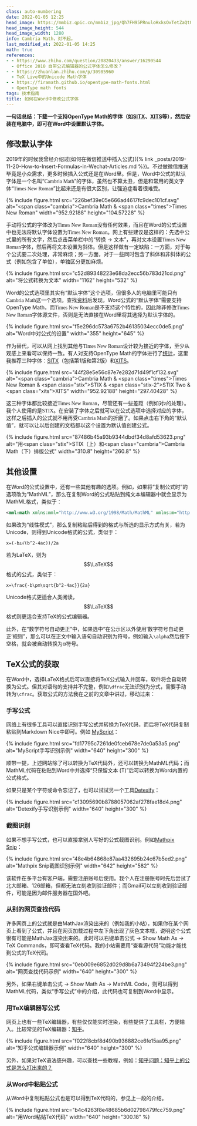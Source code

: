 ```yaml
---
class: auto-numbering
date: 2022-01-05 12:25
head_image: https://mmbiz.qpic.cn/mmbiz_jpg/Qh7FH95PRnuloHxksOxTetZaQtOicZ5boXOu9szzEziaUHWtyO0PeHg3PB5xv1oWUlVfib6ITYKhqpkia3CuEpma9w/0
head_image_height: 544
head_image_width: 1280
info: Cambria Math，对不起。
last_modified_at: 2022-01-05 14:25
math: true
references: 
- - https://www.zhihu.com/question/20820433/answer/16290544
  - Office 2010 自带公式编辑器的公式字体怎么修改？
- - https://zhuanlan.zhihu.com/p/30985960
  - TeX Live中的Unicode Math字体
- - https://firamath.github.io/opentype-math-fonts.html
  - OpenType math fonts
tags: 技术指南
title: 如何在Word中修改公式字体
---
```

<style>
  .times {
    font-family: "Times New Roman", Times, serif;
  }

  .cambria {
    font-family: "Cambria Math", Cambria, serif;
  }

  .stix {
    font-family: "STIX Math", STIX, "Times New Roman", Times, serif;
  }

  .stix-2 {
    font-family: "STIX Two Math", "STIX Two", "Times New Roman", Times, serif;
  }

  .xits {
    font-family: "XITS Math", XITS, "Times New Roman", Times, serif;
  }
</style>

**一句话总结：下载一个支持OpenType Math的字体（如[SITX](https://www.stixfonts.org/)、[XITS](https://github.com/aliftype/xits)等），然后安装在电脑中，即可在Word中设置默认字体。**

## 修改默认字体
2019年的时候我曾经介绍过[如何在微信推送中插入公式]({% link _posts/2019-11-20-How-to-Insert-Formulas-in-Wechat-Articles.md %})。不过做微信推送毕竟是小众需求，更多时候插入公式还是在Word里。但是，Word中公式的默认字体是一个名叫“<span class="cambria">Cambria Math</span>”的字体，虽然也不算太丑，但是和常用的英文字体“<span class="times">Times New Roman</span>”比起来还是有很大区别，让强迫症看着很难受。

{% include figure.html src="226bef39e05e666ad4617fc9dec101cf.svg" alt="<span class=\"cambria\">Cambria Math</span> & <span class=\"times\">Times New Roman</span>" width="952.92188" height="104.57228" %}

手动将公式的字体改为<span class="times">Times New Roman</span>没有任何效果，而且在Word的公式设置中也无法将默认字体设置为<span class="times">Times New Roman</span>。网上有些建议是这样的：先选中公式里的所有文字，然后点击菜单栏中的“转换 → 文本”，再对文本设置<span class="times">Times New Roman</span>字体，然后再将文本设置为斜体。但是这样做有一定缺陷：一方面，对于每个公式要二次处理，非常麻烦；另一方面，对于一些同时包含了斜体和非斜体的公式（例如包含了单位），单独区分更加麻烦。

{% include figure.html src="c52d89348223e68da2ecc56b783d21cd.png" alt="将公式转换为文本" width="1162" height="532" %}

Word的公式选项里其实有“默认字体”这个选项，但很多人的电脑里可能只有<span class="cambria">Cambria Math</span>这一个选项。查找[资料](https://www.zhihu.com/question/20820433/answer/16290544)后发现，Word公式的“默认字体”需要支持OpenType Math，而<span class="times">Times New Roman</span>是不支持这个特性的，因此除非修改<span class="times">Times New Roman</span>字体源文件，否则是无法直接在Word里将其选择为默认字体的。

{% include figure.html src="f5e296dc573a6752b46135034ecc0de5.png" alt="Word中对公式的设置" width="355" height="645" %}

作为替代，可以从网上找到其他与<span class="times">Times New Roman</span>设计较为接近的字体，至少从观感上来看可以保持一致。有人对支持OpenType Math的字体进行了[统计](https://firamath.github.io/opentype-math-fonts.html)，这里我推荐三种字体：[SITX](https://www.stixfonts.org/)（包括第1版和第2版）和[XITS](https://github.com/aliftype/xits)。

{% include figure.html src="44f28e5e56c87e7e282d71d49f1cf132.svg" alt="<span class=\"cambria\">Cambria Math</span> & <span class=\"times\">Times New Roman</span> & <span class=\"stix\">STIX</span> & <span class=\"stix-2\">STIX Two</span> & <span class=\"xits\">XITS</span>" width="952.92188" height="297.40428" %}

这三种字体都比较接近<span class="times">Times New Roman</span>，尽管还有一些差距（例如对<span class="times">z</span>的处理）。我个人使用的是<span class="stix">STIX</span>。在安装了字体之后就可以在公式选项中选择对应的字体，这样之后插入的公式就不用再受<span class="cambria">Cambria Math</span>的折磨了。如果点击右下角的“默认值”，就可以让以后创建的文档都以这个设置为默认值创建公式。

{% include figure.html src="87486b45a93b9344dbdf34d8afd53623.png" alt="用<span class=\"stix\">STIX</span>（上）和<span class=\"cambria\">Cambria Math</span>（下）排版公式" width="310.8" height="260.8" %}

## 其他设置
在Word的公式设置中，还有一些其他有趣的选项。例如，如果将“复制公式时”的选项改为“MathML”，那么在复制Word的公式粘贴到纯文本编辑器中就会显示为MathML格式，类似于：

```xml
<mml:math xmlns:mml="http://www.w3.org/1998/Math/MathML" xmlns:m="http://schemas.openxmlformats.org/officeDocument/2006/math"><mml:mi>x</mml:mi><mml:mo>=</mml:mo><mml:mfrac><mml:mrow><mml:mo>-</mml:mo><mml:mi>b</mml:mi><mml:mo>±</mml:mo><mml:msqrt><mml:msup><mml:mrow><mml:mi>b</mml:mi></mml:mrow><mml:mrow><mml:mn>2</mml:mn></mml:mrow></mml:msup><mml:mo>-</mml:mo><mml:mn>4</mml:mn><mml:mi>a</mml:mi><mml:mi>c</mml:mi></mml:msqrt></mml:mrow><mml:mrow><mml:mn>2</mml:mn><mml:mi>a</mml:mi></mml:mrow></mml:mfrac></mml:math>
```

如果改为“线性模式”，那么复制粘贴后得到的格式与所选的显示方式有关，若为Unicode，则得到Unicode格式的公式，类似于：

```
x=(-b±√(b^2-4ac))/2a
```

若为LaTeX，则为$$\LaTeX$$格式的公式，类似于：

```
x=\frac{-b\pm\sqrt{b^2-4ac}}{2a}
```

Unicode格式更适合人类阅读，$$\LaTeX$$格式则更适合支持TeX的公式编辑器。

此外，在“数学符号自动更正”中，如果选中“在公示区以外使用‘数字符号自动更正’规则”，那么可以在正文中输入语句自动识别为符号，例如输入`\alpha`然后按下空格，就会被自动转换为α符号。

## TeX公式的获取
在Word中，选择LaTeX格式后可以直接将TeX公式输入并回车，软件将会自动转换为公式。但其对语句的支持并不完整，例如`\dfrac`无法识别为分式，需要手动转为`\cfrac`。获取公式的方法我在之前的文章中讲过，移动过来：

### 手写公式
网络上有很多工具可以直接识别手写公式并转换为TeX代码，而后将TeX代码复制粘贴到Markdown Nice中即可。例如 [MyScript](https://webdemo.myscript.com/views/math/index.html)：

{% include figure.html src="fd17795c7261de0fceb678e7de0a53a5.png" alt="MyScript手写识别示例" width="640" height="300" %}

顺带一提，上述网站除了可以转换为TeX代码外，还可以转换为MathML代码；而MathML代码在粘贴到Word中并选择“只保留文本 (T)”后可以转换为Word内置的公式格式。

如果只是某个字符或命令忘记了，也可以试试另一个工具[Detexify](http://detexify.kirelabs.org/classify.html)：

{% include figure.html src="c13095690b8788057062af278fae18d4.png" alt="Detexify手写识别示例" width="640" height="300" %}

### 截图识别
如果不想手写公式，也可以直接拿别人写好的公式截图识别。例如[Mathpix Snip](https://mathpix.com/)：

{% include figure.html src="48e4b64868e87aa432695b24c67b5ed2.png" alt="Mathpix Snip截图识别示例" width="642" height="582" %}

该软件在多平台有客户端，需要注册账号后使用。我个人在注册账号时先后尝试了北大邮箱、126邮箱，但都无法立刻收到验证邮件；而Gmail可以立刻收到验证邮件，可能是因为邮件服务器在国外吧。

### 从别的网页查找代码
许多网页上的公式就是由MathJax渲染出来的（例如我的小站），如果你在某个网页上看到了公式，并且在网页加载过程中左下角出现了灰色文本框，说明这个公式很有可能是MathJax渲染出来的。此时可以右键单击公式 → Show Math As → TeX Commands，即可查看TeX代码。<span class="footnote">我的小站需要用“查看源代码”功能才能找到公式的TeX代码。</span>

{% include figure.html src="0eb009e6852d029d8b6a73494f224be3.png" alt="网页查找代码示例" width="640" height="300" %}

另外，如果右键单击公式 → Show Math As → MathML Code，则可以得到MathML代码，类似“手写公式”中的介绍，此代码也可复制到Word中显示。

### 用TeX编辑器写公式
网页上也有一些TeX编辑器，有些仅仅能实时渲染，有些提供了工具栏，方便输入。比较常见的TeX编辑器：[知乎](https://zhuanlan.zhihu.com/write)。

{% include figure.html src="f022f8cbf8d490b936882ce6fe15aa95.png" alt="知乎公式编辑器示例" width="640" height="300" %}

另外，如果对TeX语法感兴趣，可以查找一些教程，例如：[知乎问题：知乎上的公式是怎么打出来的？](https://www.zhihu.com/question/31298277)

### 从Word中粘贴公式
从Word中复制粘贴公式也是可以得到TeX代码的，参见上一段的介绍。

{% include figure.html src="b4c4263f8e48685b6d02798479fcc759.png" alt="用Word粘贴TeX代码" width="640" height="300.18" %}
